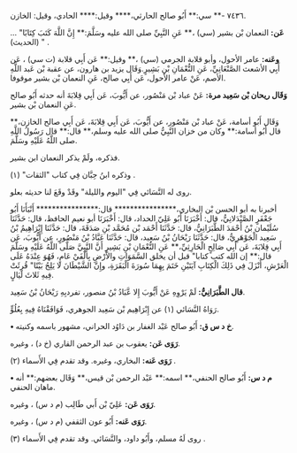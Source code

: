 ٧٤٣٦ -** سي:** أَبُو صالح الحارثي،**** وقيل:**** الحادي، وقيل: الخازن.

**عَن:** النعمان بْن بشير (سي) ،** عَنِ النَّبِيِّ صلى الله عليه وسَلَّمَ:** إِنَّ اللَّهَ كَتَبَ كِتَابًا" ... " (الحديث) .

**وعَنه:** عامر الأحول، وأبو قلابة الجرمي (سي) ،** وقيل:** عَن أَبِي قلابة (ت سي) ، عَن أَبِي الأشعث الصَّنْعَانِيِّ، عَنِ النُّعْمَانِ بْنِ بَشِيرٍ.وَقَال يزيد بن هارون، عن عقبة بْن عَبد اللَّهِ الأصم، عَنْ عامر الأحول، عَن أَبِي صالح، عَنِ النعمان بْن بشير موقوفا.

**وَقَال ريحان بْن سَعِيد مرة:** عَنْ عباد بْن مَنْصُور، عن أَيُّوبَ، عَن أَبِي قِلابَةَ أنه حدثه أَبُو صالح عَنِ النعمان بْن بشير.

وَقَال أَبُو أسامة، عَنْ عباد بْن مَنْصُور، عن أَيُّوبَ، عَن أَبِي قِلابَةَ، عَن أَبِي صالح الخازن،** قال أَبُو أسامة:** وكان من خزان النَّبِيُّ صلى الله عليه وسلم،** قال:** قال رَسُولُ اللَّهِ صلى اللَّهُ عَلَيْهِ وسَلَّمَ.

فذكره، ولَمْ يذكر النعمان ابن بشير.

وذكره ابنُ حِبَّان فِي كتاب "الثقات" (١) .

روى له النَّسَائي فِي "اليوم والليلة" وقَدْ وقَعَ لنا حديثه بعلو.

أخبرنا به أبو الحسن بْن البخاري،**************** قال:**************** أَنْبَأَنَا أَبُو جَعْفَرٍ الصَّيْدَلانِيُّ، قال: أَخْبَرَنَا أَبُو عَلِيّ الحداد، قال: أَخْبَرَنَا أبو نعيم الحافظ، قال: حَدَّثَنَا سُلَيْمان بْنُ أَحْمَدَ الطَّبَرَانِيُّ، قال: حَدَّثَنَا أَحْمَد بْن مُحَمَّد بْنِ صَدَقَةَ، قال: حَدَّثَنَا إِبْرَاهِيمُ بْنُ سَعِيد الْجَوْهَرِيُّ، قال: حَدَّثَنَا رَيْحَانُ بْنُ سَعِيد، قال: حَدَّثَنَا عَبَّادُ بْنُ مَنْصُورٍ، عن أَيُّوبَ، عَن أَبِي قِلابَةَ، عَن أَبِي صَالِحٍ الْحَارِثِيِّ،** عَنِ النُّعْمَانِ بْنِ بَشِيرٍ أَنَّ النَّبِيَّ صَلَّى اللَّهُ عَلَيْهِ وسَلَّمَ قال:** إن الله كتب كتابا" قبل أن يخلق السَّمَوَاتِ والأَرْضِ بِأَلْفَيْ عَامٍ، فَهُوَ عِنْدَهُ عَلَى الْعَرْشِ، أَنْزَلَ فِي ذَلِكَ الْكِتَابِ آيَتَيْنِ خَتَمَ بِهِمَا سُورَةَ الْبَقَرَةِ، وإِنَّ الشَّيْطَانَ لا يَلِجُ بَيْتًا" قُرِئَتْ فِيهِ ثَلاثَ لَيَالٍ.

**قال الطَّبَرَانِيُّ:** لَمْ يَرْوِهِ عَنْ أَيُّوبَ إِلا عَّبَادُ بْنُ منصور، تفردبِهِ رَيْحَانُ بْنُ سَعِيد.

رَوَاهُ النَّسَائي (١) عن إِبْرَاهِيم بْن سَعِيد الجوهري، فَوَافَقْنَاهُ فِيهِ بِعُلُوٍّ.

**• خ د س ق:** أَبُو صالح عَبْد الغفار بن دَاوُد الحراني، مشهور باسمه وكنيته.

**رَوَى عَن:** يعقوب بن عبد الرحمن القاري (خ د) ، وغيره.

**رَوَى عَنه:** البخاري، وغيره. وقد تقدم فِي الأَسماء (٢) .

**• م د س:** أَبُو صالح الحنفي،** اسمه:** عَبْد الرحمن بْن قيس،** وَقَال بعضهم:** أنه ماهان الحنفي.

**رَوَى عَن:** عَلِيّ بْن أَبي طَالِب (م د س) ، وغيره.

**رَوَى عَنه:** أَبُو عون الثقفي (م د س) ، وغيره.

روى لَهُ مسلم، وأَبُو داود، والنَّسَائي. وقد تقدم فِي الأَسماء (٣) .
